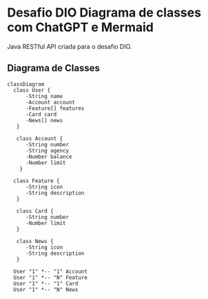 # Desafio DIO Diagrama de classes com ChatGPT e Mermaid
Java RESTful API criada para o desafio DIO.

## Diagrama de Classes

```mermaid
classDiagram
  class User {
      -String name
      -Account account
      -Feature[] features
      -Card card
      -News[] news
   }

   class Account {
      -String number
      -String agency
      -Number balance
      -Number limit
    }

  class Feature {
      -String icon
      -String description
   }

   class Card {
      -String number
      -Number limit
   }

   class News {
      -String icon
      -String description
   }

  User "1" *-- "1" Account
  User "1" *-- "N" Feature
  User "1" *-- "1" Card
  User "1" *-- "N" News

```
